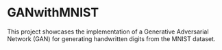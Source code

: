 # GANwithMNIST
This project showcases the implementation of a Generative Adversarial Network (GAN) for generating handwritten digits from the MNIST dataset.
